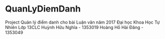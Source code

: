 # QuanLyDiemDanh

Project Quản lý điểm danh cho bài Luận văn năm 2017 
Đại học Khoa Học Tự Nhiên 
Lớp 13CLC 
Huỳnh Hữu Nghĩa - 1353019 
Hoàng Hồ Hải Đăng - 1353049 
